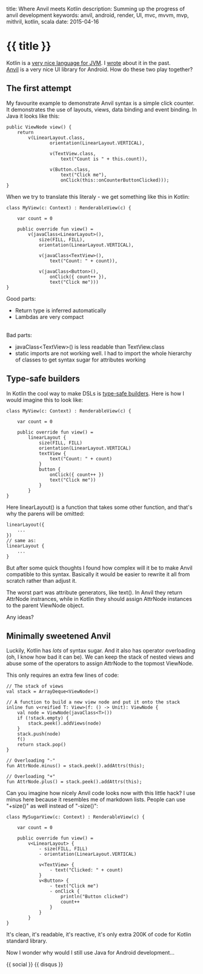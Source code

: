 title: Where Anvil meets Kotlin
description: Summing up the progress of anvil development
keywords: anvil, android, render, UI, mvc, mvvm, mvp, mithril, kotlin, scala
date: 2015-04-16

# {{ title }}

Kotlin is a [very nice language for JVM][1]. I [wrote][2] about it in the past.  
[Anvil][3] is a very nice UI library for Android. How do these two play together?

## The first attempt

My favourite example to demonstrate Anvil syntax is a simple click counter. It demonstrates the use of layouts, views, data binding and event binding. In Java it looks like this:

	public ViewNode view() {
		return
			v(LinearLayout.class,
					orientation(LinearLayout.VERTICAL),

					v(TextView.class,
						text("Count is " + this.count)),

					v(Button.class,
						text("Click me"),
						onClick(this::onCounterButtonClicked)));
	}

When we try to translate this literaly - we get something like this in Kotlin:

	class MyView(c: Context) : RenderableView(c) {

		var count = 0

		public override fun view() =
			v(javaClass<LinearLayout>(),
				size(FILL, FILL),
				orientation(LinearLayout.VERTICAL),

				v(javaClass<TextView>(),
					text("Count: " + count)),

				v(javaClass<Button>(),
					onClick({ count++ }),
					text("Click me")))
	}

Good parts:

* Return type is inferred automatically
* Lambdas are very compact

<br/>
Bad parts:

* javaClass&lt;TextView&gt;() is less readable than TextView.class
* static imports are not working well. I had to import the whole hierarchy of classes
	to get syntax sugar for attributes working

## Type-safe builders

In Kotlin the cool way to make DSLs is [type-safe builders][4]. Here is how I would imagine this to look like:

	class MyView(c: Context) : RenderableView(c) {

		var count = 0

		public override fun view() =
			linearLayout {
				size(FILL, FILL)
				orientation(LinearLayout.VERTICAL)
				textView {
					text("Count: " + count)
				}
				button {
					onClick({ count++ })
					text("Click me"))
				}
			}
	}

Here linearLayout() is a function that takes some other function, and that's why the parens will be omitted:

	linearLayout({
		...
	})
	// same as:
	linearLayout {
		...
	}

But after some quick thoughts I found how complex will it be to make Anvil compatible to this syntax. Basically it would be easier to rewrite it all from scratch rather than adjust it.

The worst part was attribute generators, like text(). In Anvil they return AttrNode instrances, while in Kotlin they should assign AttrNode instances to the parent ViewNode object.

Any ideas?

## Minimally sweetened Anvil

Luckily, Kotlin has _lots_ of syntax sugar. And it also has operator
overloading (oh, I know how bad it can be). We can keep the stack of nested
views and abuse some of the operators to assign AttrNode to the topmost
ViewNode.

This only requires an extra few lines of code:

	// The stack of views
	val stack = ArrayDeque<ViewNode>()

	// A function to build a new view node and put it onto the stack
	inline fun v<reified T: View>(f: () -> Unit): ViewNode {
		val node = ViewNode(javaClass<T>())
		if (!stack.empty) {
			stack.peek().addViews(node)
		}
		stack.push(node)
		f()
		return stack.pop()
	}

	// Overloading "-"
	fun AttrNode.minus() = stack.peek().addAttrs(this);

	// Overloading "+"
	fun AttrNode.plus() = stack.peek().addAttrs(this);

Can you imagine how nicely Anvil code looks now with this little hack? I use
minus here because it resembles me of markdown lists. People can use "+size()"
as well instead of "-size()":

	class MySugarView(c: Context) : RenderableView(c) {

		var count = 0

		public override fun view() =
			v<LinearLayout> {
				- size(FILL, FILL)
				- orientation(LinearLayout.VERTICAL)

				v<TextView> {
					- text("Clicked: " + count)
				}
				v<Button> {
					- text("Click me")
					- onClick {
						println("Button clicked")
						count++
					}
				}
			}
	}

It's clean, it's readable, it's reactive, it's only extra 200K of code for
Kotlin standard library.

Now I wonder why would I still use Java for Android development...

{{ social }}
{{ disqus }}

[1]: http://kotlinlang.org/
[2]: /blog/kotlin.html
[3]: /blog/anvil-2.html
[4]: http://kotlinlang.org/docs/reference/type-safe-builders.html
